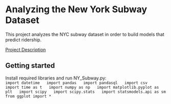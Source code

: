 # Analyzing the New York Subway Dataset
This project analyzes the NYC subway dataset in order to build models that predict ridership.

[Project Description](https://docs.google.com/document/d/16T3kirC0IxvtfxlZb7n5kOz5xFF_JTwrG31J2OZj8KM/pub)

## Getting started
Install required libraries and run NY_Subway.py:  
    `import datetime  
    import pandas  
    import pandasql  
    import csv  
    import time as t  
    import numpy as np  
    import matplotlib.pyplot as plt  
    import scipy  
    import scipy.stats  
    import statsmodels.api as sm  
    from ggplot import *`
